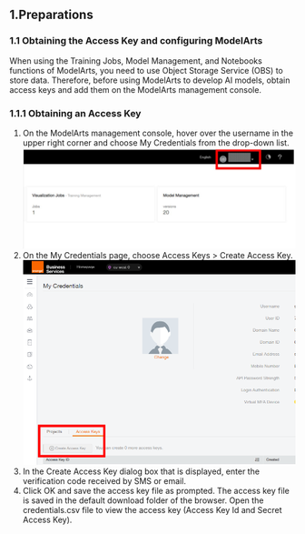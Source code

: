 ##  1.Preparations

### 1.1 Obtaining the Access Key and configuring ModelArts

When using the Training Jobs, Model Management, and Notebooks functions of ModelArts, you need to use Object Storage Service (OBS) to store data. Therefore, before using ModelArts to develop AI models, obtain access keys and add them on the ModelArts management console.

### 1.1.1 Obtaining an Access Key

1. On the ModelArts management console, hover over the username in the upper right corner and choose My Credentials from the drop-down list.
![](Images/credentials.JPG)
3. On the My Credentials page, choose Access Keys > Create Access Key.
![](Images/Picture2.png)
5. In the Create Access Key dialog box that is displayed, enter the verification code received by SMS or email.
6. Click OK and save the access key file as prompted. The access key file is saved in the default download folder of the browser. Open the credentials.csv file to view the access key (Access Key Id and Secret Access Key).
